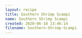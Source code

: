 ```yaml
---
layout: recipe
title: Southern Shrimp Scampi
name: Southern Shrimp Scampi
created: 2020-06-18 13:46:14
filename: Southern-Shrimp-Scampi
---
```

